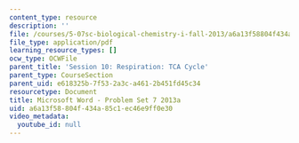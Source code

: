 ```yaml
---
content_type: resource
description: ''
file: /courses/5-07sc-biological-chemistry-i-fall-2013/a6a13f58804f434a85c1ec46e9ff0e30_MIT5_07SCF13_Pset7.pdf
file_type: application/pdf
learning_resource_types: []
ocw_type: OCWFile
parent_title: 'Session 10: Respiration: TCA Cycle'
parent_type: CourseSection
parent_uid: e618325b-7f53-2a3c-a461-2b451fd45c34
resourcetype: Document
title: Microsoft Word - Problem Set 7 2013a
uid: a6a13f58-804f-434a-85c1-ec46e9ff0e30
video_metadata:
  youtube_id: null
---
```

